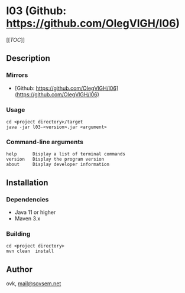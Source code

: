 # l03 (Github: https://github.com/OlegVlGH/l06)

[[_TOC_]]

## Description
### Mirrors
* [Github: https://github.com/OlegVlGH/l06](https://github.com/OlegVlGH/l06)
### Usage
    cd <project directory>/target
    java -jar l03-<version>.jar <argument>
### Command-line arguments
    help      Display a list of terminal commands
    version   Display the program version
    about     Display developer information

## Installation
### Dependencies
* Java 11 or higher
* Maven 3.x
### Building
    cd <project directory>
    mvn clean  install

## Author
ovk, [mail@sovsem.net](mailto:mail@sovsem.net)
